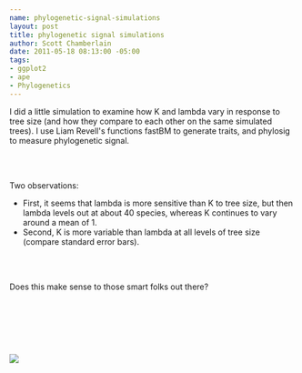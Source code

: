 ```yaml
--- 
name: phylogenetic-signal-simulations
layout: post
title: phylogenetic signal simulations
author: Scott Chamberlain
date: 2011-05-18 08:13:00 -05:00
tags: 
- ggplot2
- ape
- Phylogenetics
---
```


I did a little simulation to examine how K and lambda vary in response to tree size (and how they compare to each other on the same simulated trees). I use Liam Revell's functions fastBM to generate traits, and phylosig to measure phylogenetic signal.

<br /><br />

Two observations:

+ First, it seems that lambda is more sensitive than K to tree size, but then lambda levels out at about 40 species, whereas K continues to vary around a mean of 1.
+ Second, K is more variable than lambda at all levels of tree size (compare standard error bars).

<br /><br />

Does this make sense to those smart folks out there?
<br /><br />

<script src="https://gist.github.com/977999.js?file=phylogeneticsignal_sim.R"></script><br />

<br /><br />


<img src="http://4.bp.blogspot.com/-hY0LQNsBzWc/TdNOJFMZzkI/AAAAAAAAEcg/SYeSCgUfyOY/s400/physig_sim.jpeg">